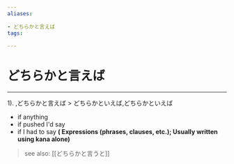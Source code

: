 ```yaml
---
aliases:
    
- どちらかと言えば
tags:
    
---
```


# どちらかと言えば
---
1).
,どちらかと言えば > どちらかといえば,どちらかといえば

- if anything
- if pushed I'd say
- if I had to say
**( Expressions (phrases, clauses, etc.); Usually written using kana alone)**
> see also:  [[どちらかと言うと]]
            